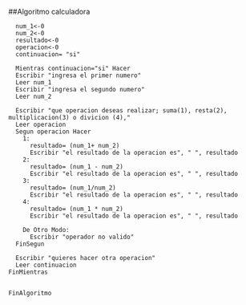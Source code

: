 ##Algoritmo calculadora

      num_1<-0
      num_2<-0
      resultado<-0
      operacion<-0
      continuacion= "si"

      Mientras continuacion="si" Hacer
      Escribir "ingresa el primer numero"
      Leer num_1
      Escribir "ingresa el segundo numero"
      Leer num_2

      Escribir "que operacion deseas realizar; suma(1), resta(2), multiplicacion(3) o divicion (4),"
      Leer operacion
      Segun operacion Hacer
        1:
          resultado= (num_1+ num_2)
          Escribir "el resultado de la operacion es", " ", resultado
        2:
          resultado= (num_1 - num_2)
          Escribir "el resultado de la operacion es", " ", resultado
        3:
          resultado= (num_1/num_2)
          Escribir "el resultado de la operacion es", " ", resultado
        4:
          resultado= (num_1 * num_2)
          Escribir "el resultado de la operacion es", " ", resultado

        De Otro Modo:
          Escribir "operador no valido"
      FinSegun

      Escribir "quieres hacer otra operacion"
      Leer continuacion
    FinMientras


    FinAlgoritmo
